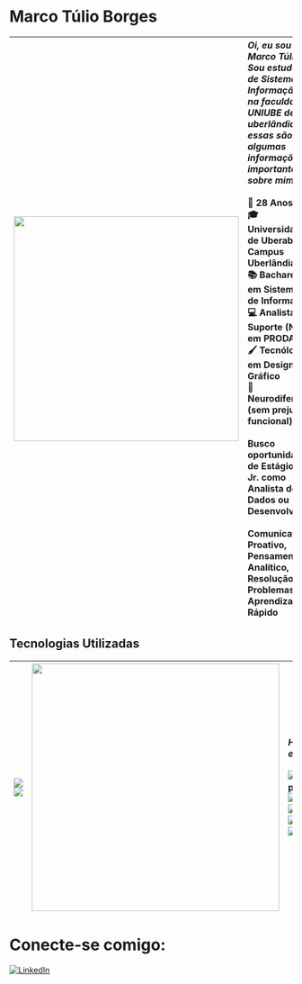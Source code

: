 # Marco Túlio Borges
| <img src='https://media.licdn.com/dms/image/v2/D4E03AQGXmDQmBhApMg/profile-displayphoto-crop_800_800/B4EZfdkvCKHsAI-/0/1751769085389?e=1757548800&v=beta&t=MNuBr0ePFtp7zVquj52UGrmDWzn7OCRtN_iLlNLAqEA' width='400'> | *Oi, eu sou o { Marco Túlio } Sou estudante de Sistemas de Informação</br> na faculdade UNIUBE de uberlândia e essas são algumas</br> informações importantes sobre mim:*</br></br> 📆 28 Anos</br> 🎓 Universidade de Uberaba - Campus Uberlândia</br> 📚 Bacharelado em Sistemas de Informação</br> 💻 Analista de Suporte (N1) em PRODAUB</br> 🖌️ Tecnólogo em Design Gráfico</br> 🧠 Neurodiferente (sem prejuízo funcional)</br></br> Busco oportunidades de Estágio ou Jr. como Analista de Dados ou Desenvolvedor.</br></br> Comunicativo, Proativo, Pensamento Analítico,</br> Resolução de Problemas, Aprendizado Rápido |
|--:|:--|

## Tecnologias Utilizadas 
| <a href="https://github.com/borgesmtp/alura" target="_blank"><img src="https://github-readme-stats.vercel.app/api/pin/?username=borgesmtp&repo=alura&theme=dark"></a></br> <a href="https://github.com/borgesmtp/uniube" target="_blank"><img src="https://github-readme-stats.vercel.app/api/pin/?username=borgesmtp&repo=uniube&theme=dark"></a> | <img src="https://github-readme-stats.vercel.app/api/top-langs/?username=borgesmtp&hide=html,css&theme=dark&locale=pt-br" width="440"> | *Habilidades em:*</br></br> ![JavaScript](https://img.shields.io/badge/javascript-%23323330.svg?style=for-the-badge&logo=javascript&logoColor=%23F7DF1E)</br> ![Python](https://img.shields.io/badge/python-3670A0?style=for-the-badge&logo=python&logoColor=ffdd54)</br> ![SQLite](https://img.shields.io/badge/sqlite-%2307405e.svg?style=for-the-badge&logo=sqlite&logoColor=white)</br> ![Java](https://img.shields.io/badge/java-%23ED8B00.svg?style=for-the-badge&logo=openjdk&logoColor=white)</br> ![C](https://img.shields.io/badge/c-%2300599C.svg?style=for-the-badge&logo=c&logoColor=white) |
|--:|:--:|:--|

# Conecte-se comigo:
<a href="https://linkedin.com/in/borgesmtp" target="_blank"><img src="https://img.shields.io/badge/linkedin-%230077B5.svg?style=for-the-badge&logo=linkedin&logoColor=white" alt="LinkedIn"></a>
